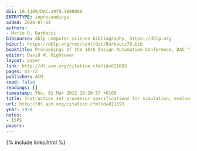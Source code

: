```yaml
---
doi: 10.1109/DAC.1979.1600090
ENTRYTYPE: inproceedings
added: 2020-07-14
authors:
- Mario R. Barbacci
bibsource: dblp computer science bibliography, https://dblp.org
biburl: https://dblp.org/rec/conf/dac/Barbacci79.bib
booktitle: Proceedings of the 16th Design Automation Conference, DAC '79, San Diego, California, USA, June 25-27, 1979
editor: David W. Hightower
layout: paper
link: http://dl.acm.org/citation.cfm?id=811693
pages: 64-72
publisher: ACM
read: false
readings: []
timestamp: Thu, 01 Mar 2012 18:20:57 +0100
title: Instruction set processor specifications for simulation, evaluation, and synthesis
url: http://dl.acm.org/citation.cfm?id=811693
year: 1979
notes:
- ISPS
papers:
---
```

{% include links.html %}
